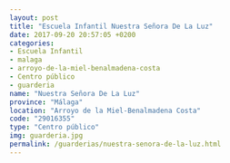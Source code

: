```yaml
---
layout: post
title: "Escuela Infantil Nuestra Señora De La Luz"
date: 2017-09-20 20:57:05 +0200
categories:
- Escuela Infantil
- malaga
- arroyo-de-la-miel-benalmadena-costa
- Centro público
- guarderia
name: "Nuestra Señora De La Luz"
province: "Málaga"
location: "Arroyo de la Miel-Benalmadena Costa"
code: "29016355"
type: "Centro público"
img: guarderia.jpg
permalink: /guarderias/nuestra-senora-de-la-luz.html
---
```

